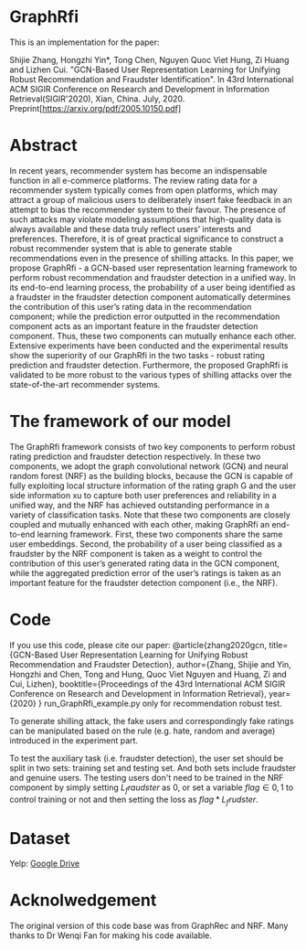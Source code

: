 # GraphRfi
This is an implementation for the paper:

Shijie Zhang, Hongzhi Yin*, Tong Chen, Nguyen Quoc Viet Hung, Zi Huang and Lizhen Cui. "GCN-Based User Representation Learning for Unifying Robust Recommendation and Fraudster Identification". In 43rd International ACM SIGIR Conference on Research and Development in Information Retrieval(SIGIR'2020), Xian, China. July, 2020. Preprint[https://arxiv.org/pdf/2005.10150.pdf]
# Abstract
In recent years, recommender system has become an indispensable function in all e-commerce platforms. The review rating data for a recommender system typically comes from open platforms, which may attract a group of malicious users to deliberately insert fake feedback in an attempt to bias the recommender system to their favour. The presence of such attacks may violate modeling assumptions that high-quality data is always available and these data truly reflect users’ interests and preferences. Therefore, it is of great practical significance to construct a robust recommender system that is able to generate stable recommendations even in the presence of shilling attacks. In this paper, we propose GraphRfi - a GCN-based user representation learning framework to perform robust recommendation and fraudster detection in a unified way. In its end-to-end learning process, the probability of a user being identified as a fraudster in the fraudster detection component automatically determines the contribution of this user’s rating data in the recommendation component; while the prediction error outputted in the recommendation component acts as an important feature in the fraudster detection component. Thus, these two components can mutually enhance each other. Extensive experiments have been conducted and the experimental results show the superiority of our GraphRfi in the two tasks - robust rating prediction and fraudster detection. Furthermore, the proposed GraphRfi is validated to be more robust to the various types of shilling attacks over the state-of-the-art recommender systems.
# The framework of our model
The GraphRfi framework consists of two key components to perform robust rating prediction and fraudster detection respectively. In these two components, we adopt the
graph convolutional network (GCN) and neural random forest (NRF) as the building blocks, because the GCN is capable of fully exploiting local structure information of the rating graph G and the user side information xu to capture both user preferences and reliability in a unified way, and the NRF has achieved outstanding performance in a variety of classification tasks. Note that these two components are closely coupled and mutually enhanced with each other, making GraphRfi an end-to-end learning framework. First, these two components share the same user embeddings. Second, the probability of a user being classified as a fraudster by the NRF component is taken as a weight to control the contribution of this user’s generated rating data in the GCN component, while the aggregated prediction error of the user’s ratings is taken as an important feature for the fraudster detection component (i.e., the NRF).
# Code
If you use this code, please cite our paper:
@article{zhang2020gcn,
  title={GCN-Based User Representation Learning for Unifying Robust Recommendation and Fraudster Detection},
  author={Zhang, Shijie and Yin, Hongzhi and Chen, Tong and Hung, Quoc Viet Nguyen and Huang, Zi and Cui, Lizhen},
  booktitle={Proceedings of the 43rd International ACM SIGIR Conference on Research and Development in Information Retrieval},
  year={2020}
}
run_GraphRfi_example.py only for recommendation robust test. 

To generate shilling attack, the fake users and correspondingly fake ratings can be manipulated based on the rule (e.g. hate, random and average) introduced in the experiment part.

To test the auxiliary task (i.e. fraudster detection), the user set should be split in two sets: training set and testing set. And both sets include fraudster and genuine users. The testing users don't need to be trained in the NRF component by simply setting $L_fraudster$ as $0$, or set a variable $flag \in {0,1}$ to control training or not and then setting the loss as $flag*L_frudster$. 

# Dataset
Yelp: [Google Drive](https://drive.google.com/drive/folders/0B8JIKvhJUvRdfk8yS1E4T0lXUm1uOGtJUmN2cExMTXRmVUpsSGE2OHRzNkdUT0RyMzA4WDA)
# Acknolwedgement
The original version of this code base was from GraphRec and NRF. Many thanks to Dr Wenqi Fan for making his code available.











